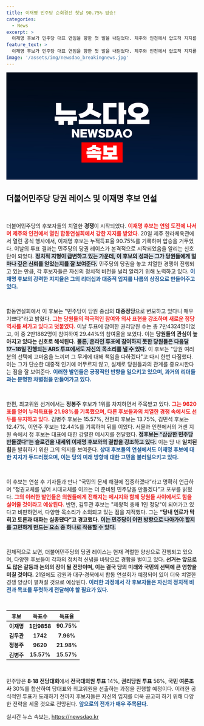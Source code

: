 ```yaml
---
title: 이재명 민주당 순회경선 첫날 90.75% 압승!
categories:
  - News
excerpt: >
  이재명 후보가 민주당 대표 연임을 향한 첫 발을 내딛었다. 제주와 인천에서 압도적 지지를 얻은 그는 국민의 문제 해결이 최우선이라며 정권 교체의 포부를 밝혔다. 8명의 후보와의 치열한 경쟁이 시작되며, 민주당의 미래가 주목받고 있다.
feature_text: >
  이재명 후보가 민주당 대표 연임을 향한 첫 발을 내딛었다. 제주와 인천에서 압도적 지지를 얻은 그는 국민의 문제 해결이 최우선이라며 정권 교체의 포부를 밝혔다. 8명의 후보와의 치열한 경쟁이 시작되며, 민주당의 미래가 주목받고 있다.
image: '/assets/img/newsdao_breakingnews.jpg'
---
```


<p><img src="/assets/img/newsdao_breakingnews.jpg" alt="cryptoinkorea 속보" /></p>

<h2 data-ke-size="size26">더불어민주당 당권 레이스 및 이재명 후보 연설</h2>

<p data-ke-size="size16">&nbsp;</p>

<p>더불어민주당의 후보자들의 치열한 <b>경쟁</b>이 시작되었다. <b><span style="color: #ee2323;">이재명 후보는 연임 도전에 나서며 제주와 인천에서 열린 합동연설회에서 강한 지지를 받았다.</span></b> 20일 제주 한라체육관에서 열린 공식 행사에서, 이재명 후보는 누적득표율 90.75%를 기록하며 압승을 거두었다. 이날의 투표 결과는 민주당의 당권 레이스가 본격적으로 시작되었음을 알리는 신호탄이 되었다. <b><span style="background-color: #21538527;">정치적 지형이 급변하고 있는 가운데, 이 후보의 성과는 그가 당원들에게 얼마나 깊은 신뢰를 얻었는지를 잘 보여준다.</span></b> 민주당의 당권을 놓고 치열한 경쟁이 진행되고 있는 만큼, 각 후보자들은 자신의 정치적 비전을 널리 알리기 위해 노력하고 있다. <b><span style="color: #1a5490;">이재명 후보의 강력한 지지율은 그의 리더십과 대중적 입지를 나름의 상징으로 만들어주고 있다.</span></b></p>

<p data-ke-size="size16">&nbsp;</p>

<p>합동연설회에서 이 후보는 "민주당이 당원 중심의 <b>대중정당</b>으로 변모하고 있다니 매우 기쁘다"라고 밝혔다. <b><span style="color: #ee2323;">그는 당원들의 적극적인 참여와 의사 표현을 강조하며 새로운 정당 역사를 써가고 있다고 덧붙였다.</span></b> 이날 투표에 참여한 권리당원 수는 총 7만4324명이었고, 이 중 2만1882명이 참여하여 29.44%의 참여율을 보였다. 이는 <b>당원들의 관심이 높아지고 있다는 신호로 해석된다.</b> <b><span style="background-color: #21538527;">물론, 온라인 투표에 참여하지 못한 당원들은 다음달 17~18일 진행되는 ARS 투표에서도 자신의 목소리를 낼 수 있다.</span></b> 이 후보는 "당원 여러분의 선택에 고마움을 느끼며 그 무게에 대해 책임을 다하겠다"고 다시 한번 다짐했다. 이는 그가 단순한 대중적 인기에 머무르지 않고, 실제로 당원들과의 관계를 중요시한다는 점을 잘 보여준다. <b><span style="color: #1a5490;">이러한 발언들은 긍정적인 반향을 일으키고 있으며, 과거의 리더들과는 분명한 차별점을 만들어가고 있다.</span></b></p>

<p data-ke-size="size16">&nbsp;</p>

<p>한편, 최고위원 선거에서는 <b>정봉주</b> 후보가 1위를 차지하면서 주목받고 있다. <b><span style="color: #ee2323;">그는 9620표를 얻어 누적득표율 21.98%를 기록했으며, 다른 후보들과의 치열한 경쟁 속에서도 선두를 유지하고 있다.</span></b> 김병주 후보는 15.57%, 전현희 후보는 13.75%, 김민석 후보는 12.47%, 이언주 후보는 12.44%를 기록하며 뒤를 이었다. 서울과 인천에서의 거센 지원 속에서 정 후보는 대표에 대한 강렬한 메시지를 전달했다. <b><span style="background-color: #21538527;">정후보는 “삼삼한 민주당 만들겠다”는 슬로건을 내세워 이재명 후보와의 결합을 강조하고 있다.</span></b> 이는 당 내 <b>일치된 힘</b>을 발휘하기 위한 그의 의지를 보여준다. <b><span style="color: #1a5490;">상대 후보들의 연설에서도 이재명 후보에 대한 지지가 두드러졌으며, 이는 당의 미래 방향에 대한 고민을 불러일으키고 있다.</span></b></p>

<p data-ke-size="size16">&nbsp;</p>

<p>이 후보는 연설 후 기자들과 만나 “국민의 문제 해결에 집중하겠다”라고 명확히 언급하며 “정권교체를 넘어 시대교체를 이끄는 더 준비된 민주당을 만들겠다”고 포부를 밝혔다. <b><span style="color: #ee2323;">그의 이러한 발언들은 의원들에게 전해지는 메시지와 함께 당원들 사이에서도 힘을 실어줄 것이라고 예상된다.</span></b> 반면, 김두관 후보는 "제왕적 총재 1인 정당"이 되어가고 있다고 비판하면서, 다양한 목소리가 소외되고 있는 점을 지적했다. 그는 <b>“당내 언로가 막히고 토론과 대화는 실종됐다”고 경고했다.</b> <b><span style="background-color: #21538527;">이는 민주당이 어떤 방향으로 나아가야 할지를 고민하게 만드는 요소 중 하나로 작용할 수 있다.</span></b></p>

<p data-ke-size="size16">&nbsp;</p>

<p>전체적으로 보면, 더불어민주당의 당권 레이스는 현재 격렬한 양상으로 진행되고 있으며, 다양한 후보들이 각자의 정치적 신념을 바탕으로 경합을 벌이고 있다. <b>선거는 앞으로도 많은 갈등과 논의의 장이 될 전망이며, 이는 결국 당의 미래와 국민의 선택에 큰 영향을 미칠 것이다.</b> 21일에도 강원과 대구·경북에서 합동 연설회가 예정되어 있어 더욱 치열한 경쟁 양상이 펼쳐질 것으로 예상된다. <b><span style="color: #1a5490;">이러한 과정에서 각 후보자들은 자신의 정치적 비전과 목표를 뚜렷하게 전달해야 할 필요가 있다.</span></b></p>

<p data-ke-size="size16">&nbsp;</p>

<table>
    <thead>
        <tr>
            <th>후보</th>
            <th>득표수</th>
            <th>득표율</th>
        </tr>
    </thead>
    <tbody>
        <tr>
            <td style="text-align: center; height: 17px;"><b>이재명</b></td>
            <td style="text-align: center; height: 17px;"><b>1만9858</b></td>
            <td style="text-align: center; height: 17px;"><b>90.75%</b></td>
        </tr>
        <tr>
            <td style="text-align: center; height: 17px;"><b>김두관</b></td>
            <td style="text-align: center; height: 17px;"><b>1742</b></td>
            <td style="text-align: center; height: 17px;"><b>7.96%</b></td>
        </tr>
        <tr>
            <td style="text-align: center; height: 17px;"><b>정봉주</b></td>
            <td style="text-align: center; height: 17px;"><b>9620</b></td>
            <td style="text-align: center; height: 17px;"><b>21.98%</b></td>
        </tr>
        <tr>
            <td style="text-align: center; height: 17px;"><b>김병주</b></td>
            <td style="text-align: center; height: 17px;"><b>15.57%</b></td>
            <td style="text-align: center; height: 17px;"><b>15.57%</b></td>
        </tr>
    </tbody>
</table>

<p data-ke-size="size16">&nbsp;</p>

<p>민주당은 <b>8·18 전당대회</b>에서 <b>전국대의원 투표</b> 14%, <b>권리당원 투표</b> 56%, <b>국민 여론조사</b> 30%를 합산하여 당대표와 최고위원을 선출하는 과정을 진행할 예정이다. 이러한 공식적인 투표가 도래하기 전까지 후보자들은 자신의 입지를 더욱 공고히 하기 위해 다양한 전략을 세울 것으로 전망된다. <b><span style="color: #1a5490;">앞으로의 전개가 매우 주목된다.</span></b></p>
실시간 뉴스 속보는, <a href="https://newsdao.kr" rel="dofollow">https://newsdao.kr</a>


